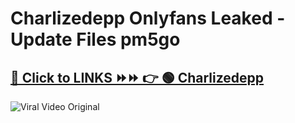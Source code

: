 
 # Charlizedepp Onlyfans Leaked - Update Files pm5go

## <h2><a href="https://clipsfans.com/Charlizedepp&ref=git">🔗 Click to LINKS ⏩⏩ 👉 🟢 Charlizedepp </a></h2>

<a href="https://clipsfans.com/Charlizedepp&ref=git" rel="nofollow" data-target="animated-image.originalLink"><img src="https://i.ibb.co.com/xMMVF88/686577567.gif" alt="Viral Video Original" style="max-width: 100%; display: inline-block;" data-target="animated-image.originalImage"></a>

